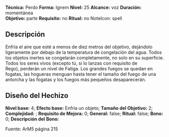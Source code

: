 
**Técnica:** Perdo
**Forma:** Ignem
**Nivel:** 25
**Alcance:** voz 
**Duración:** momentánea  
**Objetivo:** parte
**Requisito:** no
**Ritual:** no
NoteIcon: spell




## Descripción 
<p>Enfría el aire que esté a menos de diez metros del objetivo, dejándolo ligeramente por debajo de la temperatura de congelación del agua. Todos los objetos inertes se congelarán completamente, no solo en su superficie.<br>Todos los seres vivos (excepto tú, si lo lanzas con requisito de Rego), perderán un nivel de Fatiga. Los grandes fuegos se quedan en fogatas, las hogueras menguan hasta tener el tamaño del fuego de una antorcha y las fogatas y los fuegos más pequeños desaparecerán.</p>

## Diseño del Hechizo 

**Nivel base:** 4; **Efecto base:** Enfría un objeto;  **Tamaño del **Objetivo:**** 2; **Complejidad:** ; **Requisito de Mejora:** 0; **General:** false; **Ritual:** false; **Bono:** 0; **Descripción del** **Bono:** 

Fuente: ArM5 página 215